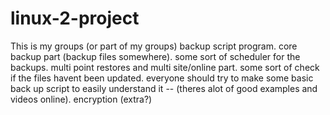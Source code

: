 # linux-2-project
This is my groups (or part of my groups) backup script program.
core backup part (backup files somewhere).
some sort of scheduler for the backups.
multi point restores and multi site/online part.
some sort of check if the files havent been updated.
everyone should try to make some basic back up script to easily understand it -- (theres alot of good examples and videos online).
encryption (extra?)
